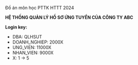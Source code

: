 Đồ án môn học PTTK HTTT 2024

**HỆ THỐNG QUẢN LÝ HỒ SƠ ỨNG TUYỂN CỦA CÔNG TY ABC**

**Login key:** 
  - DBA:          QLHSUT
  - DOANH_NGHIEP: 2000X
  - UNG_VIEN:     11000X
  - NHAN_VIEN:    9000X
  - X: 1 -> 5
 

